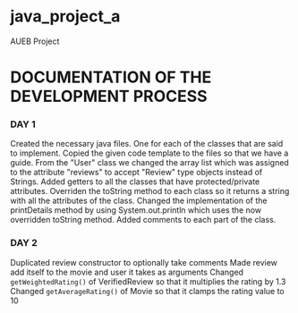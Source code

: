 # java_project_a
AUEB Project

# DOCUMENTATION OF THE DEVELOPMENT PROCESS

### DAY 1
Created the necessary java files. One for each of the classes that are said to implement. Copied the given code template to the files so that we have a guide. From the "User" class we changed the array list which was assigned to the attribute "reviews" to accept "Review" type objects instead of Strings. Added getters to all the classes that have protected/private attributes. Overriden the toString method to each class so it returns a string with all the attributes of the class. Changed the implementation of the printDetails method by using System.out.println which uses the now overridden toString method. Added comments to each part of the class.

### DAY 2
Duplicated review constructor to optionally take comments
Made review add itself to the movie and user it takes as arguments
Changed `getWeightedRating()` of VerifiedReview so that it multiplies the rating by 1.3
Changed `getAverageRating()` of Movie so that it clamps the rating value to 10